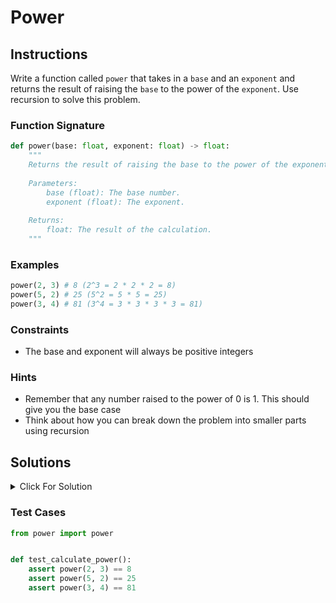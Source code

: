 # Power

## Instructions

Write a function called `power` that takes in a `base` and an `exponent` and returns the result of raising the `base` to the power of the `exponent`. Use recursion to solve this problem.

### Function Signature

```python
def power(base: float, exponent: float) -> float:
    """
    Returns the result of raising the base to the power of the exponent.
    
    Parameters:
        base (float): The base number.
        exponent (float): The exponent.
        
    Returns:
        float: The result of the calculation.
    """
```

### Examples

```python
power(2, 3) # 8 (2^3 = 2 * 2 * 2 = 8)
power(5, 2) # 25 (5^2 = 5 * 5 = 25)
power(3, 4) # 81 (3^4 = 3 * 3 * 3 * 3 = 81)
```

### Constraints

- The base and exponent will always be positive integers

### Hints

- Remember that any number raised to the power of 0 is 1. This should give you the base case
- Think about how you can break down the problem into smaller parts using recursion

## Solutions

<details>
  <summary>Click For Solution</summary>

```js
def power(base: float, exponent: float) -> float:
    if exponent == 0:
        return 1

    return base * power(base, exponent - 1)
```

### Explanation

- The base case of the recursion is when the exponent is 0. In this case, we return 1 because any number raised to the power of 0 is 1.
- For any other value of exponent, we break down the problem into smaller parts. To raise the base to the power of exponent, we can start by multiplying the base by the result of the function called with the same base and the exponent decremented by 1. This recursive step forms the essence of the algorithm, as it continually reduces the problem until it reaches the base case.

Let's us `power(2, 5)` and look at the exact steps including reaching the base case and unwinding and cycling through the returns:

```js
base = 2
exponent = 5
exponent !== 0 so base case is skipped
return 2 * power(2, 4)
exponent = 4
return 2 * power(2, 3)
exponent = 3
return 2 * power(2, 2)
exponent = 2
return 2 * power(2, 1)
exponent = 1
return 2 * power(2, 0)
exponent = 0
return 1
```

Now we start unwinding:

```js
return 1 * 2 = 2
return 2 * 2 = 4
return 4 * 2 = 8
return 8 * 2 = 16
return 16 * 2 = 32
```

</details>

### Test Cases

```python
from power import power


def test_calculate_power():
    assert power(2, 3) == 8
    assert power(5, 2) == 25
    assert power(3, 4) == 81

```
